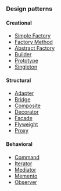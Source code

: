 ### Design patterns

#### Creational 

- [Simple Factory][1]     
- [Factory Method][2]
- [Abstract Factory][3]
- [Builder][4]
- [Prototype][5]
- [Singleton][6]

#### Structural 

- [Adapter][7]
- [Bridge][8]
- [Composite][9]
- [Decorator][10]
- [Facade][11]
- [Flyweight][12]
- [Proxy][13]


#### Behavioral 

- [Command][14]
- [Iterator][15]
- [Mediator][16]
- [Memento][17]
- [Observer][18]




[1]: https://github.com/N0rtus/Patterns/tree/master/Patterns/Creational/SimpleFactor
[2]: https://github.com/N0rtus/Patterns/tree/master/Patterns/Creational/FactoryMethod
[3]: https://github.com/N0rtus/Patterns/tree/master/Patterns/Creational/AbstractFactory
[4]: https://github.com/N0rtus/Patterns/tree/master/Patterns/Creational/Builder
[5]: https://github.com/N0rtus/Patterns/tree/master/Patterns/Creational/Prototype
[6]: https://github.com/N0rtus/Patterns/tree/master/Patterns/Creational/Singleton

[7]: https://github.com/xSoheilAlizadeh/DesignPatterns/tree/master/Structural/Adapter
[8]: https://github.com/xSoheilAlizadeh/DesignPatterns/tree/master/Structural/Bridge
[9]: https://github.com/xSoheilAlizadeh/DesignPatterns/tree/master/Structural/Composite
[10]:https://github.com/xSoheilAlizadeh/DesignPatterns/tree/master/Structural/Decorator
[11]:https://github.com/xSoheilAlizadeh/DesignPatterns/tree/master/Structural/Facade
[12]:https://github.com/xSoheilAlizadeh/DesignPatterns/tree/master/Structural/Flyweight
[13]:https://github.com/xSoheilAlizadeh/DesignPatterns/tree/master/Structural/Proxy


[14]:https://github.com/xSoheilAlizadeh/DesignPatterns/tree/master/Behavioral/Command
[15]:https://github.com/xSoheilAlizadeh/DesignPatterns/tree/master/Behavioral/Iterator
[16]:https://github.com/xSoheilAlizadeh/DesignPatterns/tree/master/Behavioral/Mediator
[17]:https://github.com/xSoheilAlizadeh/DesignPatterns/tree/master/Behavioral/Memento
[18]:https://github.com/xSoheilAlizadeh/DesignPatterns/tree/master/Behavioral/Observer









							
